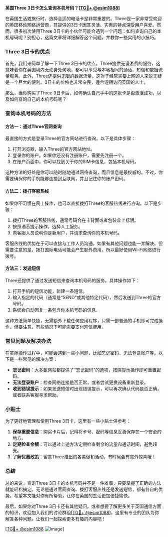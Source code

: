 **英国Three 3日卡怎么查询本机号码？[[TG💪+ @esim1088](https://t.me/s/esim1088)]**

在英国生活或旅行时，选择合适的电话卡是非常重要的。Three是一家非常受欢迎的英国移动网络运营商，其提供的3日卡因其灵活、实惠的特点深受用户喜爱。然而，很多初次使用Three 3日卡的小伙伴可能会遇到一个问题：如何查询自己的本机号码呢？别担心，这篇文章将详细解答这个问题，并教你一些实用的小技巧。

### Three 3日卡的优点

首先，我们来简单了解一下Three 3日卡的优点。Three提供无漫游费的服务，这意味着你在英国境内无论身处何地，都可以享受与本地相同的通话、短信和数据流量服务。此外，Three还提供无限的数据流量，这对于经常需要上网的人来说无疑是一个巨大的便利。3日卡的价格也非常亲民，适合短期访问英国的人士。

那么，当你购买了Three 3日卡后，如何确认自己手中的这张卡是否激活成功，以及如何查询自己的本机号码呢？

### 查询本机号码的方法

#### 方法一：通过Three官网查询

最直接的方式是登录Three的官方网站进行查询。以下是具体步骤：

1. 打开浏览器，输入Three的官方网站地址。
2. 登录你的账户。如果你还没有注册账户，需要先注册一个。
3. 在账户页面中，你可以找到关于你的SIM卡信息，包括本机号码。

这种方法的好处是你可以随时随地通过网络查询，而且信息是最权威的。不过，你需要确保你的手机能够连接到互联网，并且记住你的账户密码。

#### 方法二：拨打客服热线

如果你不习惯在网上操作，也可以直接拨打Three的客服热线进行咨询。以下是步骤：

1. 拨打Three的客服热线，通常号码会在卡背面或者包装盒上标明。
2. 按照语音提示操作，选择人工服务。
3. 向客服人员说明你是新用户，并请求查询你的本机号码。

客服热线的优势在于可以直接与工作人员沟通，如果有其他问题也能一并解决。但需要注意的是，拨打国际电话可能会产生额外费用，所以最好使用Wi-Fi网络进行拨号。

#### 方法三：发送短信

Three还提供了通过发送短信来查询本机号码的服务。具体操作如下：

1. 打开手机的短信功能，新建一条短信。
2. 输入指定的代码（通常是“SEND”或其他特定代码），然后发送到Three的官方号码。
3. 系统会自动回复一条包含你本机号码的信息。

这种方法简单快捷，无需额外下载任何应用程序，只需一部普通的手机即可完成操作。但要注意，有些情况下可能需要支付短信费用。

### 常见问题及解决办法

在实际操作过程中，可能会遇到一些小问题，比如忘记密码、无法登录账户等。以下是一些常见的解决方案：

- **忘记密码**：大多数网站都提供了“忘记密码”的选项，按照提示操作即可重置密码。
- **无法登录账户**：检查网络连接是否正常，或者尝试更换设备重新登录。
- **收到错误提示**：如果发送短信时出现错误提示，可以再次确认代码是否正确，或者联系客服寻求帮助。

### 小贴士

为了更好地管理和使用Three 3日卡，这里有一些小贴士供参考：

1. **保存重要信息**：购买卡片后，记得将卡号、密码等信息妥善保存在一个安全的地方。
2. **定期检查余额**：可以通过上述方法定期检查剩余的流量和通话时间，避免超支。
3. **了解优惠政策**：留意Three推出的各类促销活动，有时候会有意外惊喜哦！

### 总结

总的来说，查询Three 3日卡的本机号码并不是一件难事，只要掌握了正确的方法就能轻松搞定。无论是通过官网查询、拨打客服热线还是发送短信，都有各自的优势。希望本文能对你有所帮助，让你在英国的生活更加便捷愉快。

最后，如果你对Three 3日卡还有其他疑问，或者想要了解更多关于英国通信方面的知识，欢迎加入我们的讨论群组[[TG💪+ @esim1088](https://t.me/s/esim1088)]，这里有专业的团队为你解答各种问题。让我们一起探索更多有趣的内容吧！

[[TG💪+ @esim1088](https://t.me/s/esim1088) ![Image](https://i.postimg.cc/4NQfJmqS/Snipaste-2025-05-13-00-14-12.png)]